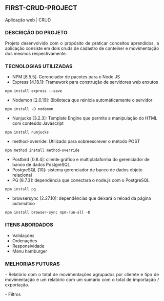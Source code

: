## FIRST-CRUD-PROJECT
Aplicação web | CRUD

### DESCRIÇÃO DO PROJETO

<p align="justify">
Projeto desenvolvido com o propósito de praticar conceitos aprendidos, a aplicação consiste em dois cruds de cadastro de conteiner e movimentação dos mesmos respectivamente.
</p>

### TECNOLOGIAS UTILIZADAS

- NPM [8.5.5]: Gerenciador de pacotes para o Node.JS
- Express [4.18.1]: Framework para construção de servidores web enxutos
```
npm install express --save
```
- Nodemon [2.0.19]: Biblioteca que reinicia automáticamente o servidor
```
npm install -D nodemon
```
- Nunjucks [3.2.3]: Template Engine que permite a manipulação do HTML com conteúdo Javascript
```
npm install nunjucks
```
- method-override: Utilizado para sobreescrever o método POST
```
npm method install method-override 
```
- Postbird [0.8.4]: cliente gráfico e multiplataforma do gerenciador de banco de dados PostgreSQL
- PostgreSQL [10]:  sistema gerenciador de banco de dados objeto relacional
- PG [8.7.3]: dependência que conectará o node.js com o PostgreSQL
```
npm install pg
```
- browsersync [2.27.10]: dependências que deixará o reload da página automático
```
npm install browser-sync npm-run-all -D
```

### ITENS ABORDADOS

- Validações
- Ordenações
- Responsividade
- Menu hamburger

### MELHORIAS FUTURAS

<p align="justify">
- Relatório com o total de movimentações agrupados por cliemte e tipo de movimentação e um relatório com um sumário com o total de importação / exportação.
</p>

<p>
- Filtros
</p>
